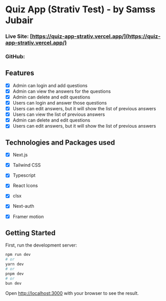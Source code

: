 # Quiz App (Strativ Test) - by Samss Jubair

### Live Site: [https://quiz-app-strativ.vercel.app/](https://quiz-app-strativ.vercel.app/)

### GitHub: 

## Features
- [x] Admin can login and add questions
- [x] Admin can view the answers for the questions
- [x] Admin can delete and edit questions
- [x] Users can login and answer those questions
- [x] Users can edit answers, but it will show the list of previous answers
- [x] Users can view the list of previous answers
- [x] Admin can delete and edit questions
- [x] Users can edit answers, but it will show the list of previous answers

## Technologies and Packages used
- [x] Next.js
- [x] Tailwind CSS
- [x] Typescript
- [x] React Icons
- [x] clsx
- [x] Next-auth
- [x] Framer motion


## Getting Started

First, run the development server:

```bash
npm run dev
# or
yarn dev
# or
pnpm dev
# or
bun dev
```

Open [http://localhost:3000](http://localhost:3000) with your browser to see the result.